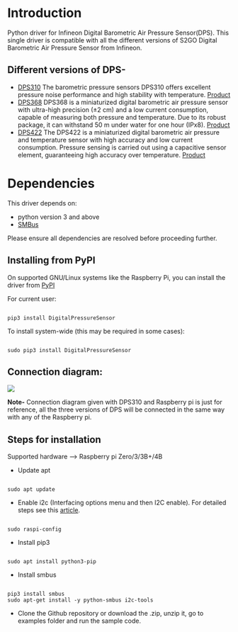 Introduction
============

Python driver for Infineon Digital Barometric Air Pressure Sensor(DPS). This single driver is compatible with all the different versions of S2GO Digital Barometric Air Pressure Sensor from Infineon. 

Different versions of DPS-
---------------------------
* [DPS310](https://github.com/Infineon/DPS310-Pressure-Sensor) The barometric pressure sensors DPS310 offers excellent pressure noise performance and high stability with temperature. [Product](https://www.infineon.com/cms/en/product/sensor/pressure-sensors/absolute-pressure-sensors-map-bap/dps310/)
* [DPS368](https://github.com/Infineon/DPS368-Library-Arduino)  DPS368 is a miniaturized digital barometric air pressure sensor with ultra-high precision (±2 cm) and a low current consumption, capable of measuring both pressure and temperature. Due to its robust package, it can withstand 50 m under water for one hour (IPx8). [Product](https://www.infineon.com/cms/en/product/sensor/pressure-sensors/absolute-pressure-sensors-map-bap/dps368/)
* [DPS422]() The DPS422 is a miniaturized digital barometric air pressure and temperature sensor with high accuracy and low current consumption. Pressure sensing is carried out using a capacitive sensor element, guaranteeing high accuracy over temperature. [Product](https://www.infineon.com/cms/en/product/sensor/pressure-sensors/absolute-pressure-sensors-map-bap/dps422/)

Dependencies
============

This driver depends on:

* python version 3 and above
* [SMBus](https://github.com/kplindegaard/smbus2)

Please ensure all dependencies are resolved before proceeding further.

Installing from PyPI
--------------------

On supported GNU/Linux systems like the Raspberry Pi, you can install the driver from [PyPI](https://pypi.org/)

For current user:
```

pip3 install DigitalPressureSensor

```

To install system-wide (this may be required in some cases):
```

sudo pip3 install DigitalPressureSensor

```

Connection diagram:
-------------------
<img src="https://github.com/Infineon/Assets/blob/master/Pictures/RPi_Connection_DPS.PNG">  

**Note-** Connection diagram given with DPS310 and Raspberry pi is just for reference, all the three versions of DPS will be connected in the same way with any of the Raspberry pi.

Steps for installation
----------------------

Supported hardware --> Raspberry pi Zero/3/3B+/4B

* Update apt

```

sudo apt update

```


* Enable i2c (Interfacing options menu and then I2C enable). For detailed steps see this [article](https://www.raspberrypi-spy.co.uk/2014/11/enabling-the-i2c-interface-on-the-raspberry-pi/).

```

sudo raspi-config

```


* Install pip3

```

sudo apt install python3-pip

```


* Install smbus

```

pip3 install smbus
sudo apt-get install -y python-smbus i2c-tools

```


* Clone the Github repository or download the .zip, unzip it, go to examples folder and run the sample code.

